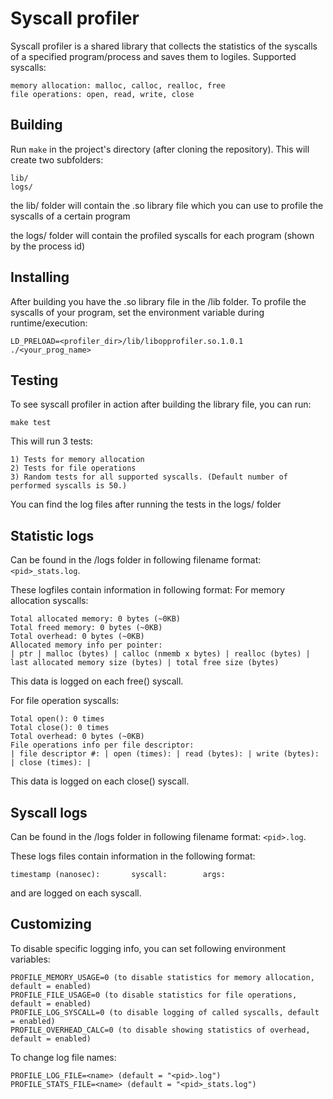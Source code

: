 Syscall profiler
=================

Syscall profiler is a shared library that collects the statistics of the syscalls of a specified program/process and saves them to logiles.
Supported syscalls:

	memory allocation: malloc, calloc, realloc, free
	file operations: open, read, write, close

## Building

Run `make` in the project's directory (after cloning the repository). This will create two subfolders:

	lib/
	logs/
the lib/ folder will contain the .so library file which you can use to profile the syscalls of a certain program

the logs/ folder will contain the profiled syscalls for each program (shown by the process id)

## Installing

After building you have the .so library file in the /lib folder. To profile the syscalls of your program, set the environment variable during runtime/execution:

	LD_PRELOAD=<profiler_dir>/lib/libopprofiler.so.1.0.1 ./<your_prog_name>

## Testing

To see syscall profiler in action after building the library file, you can run:

	make test
This will run 3 tests:

	1) Tests for memory allocation
	2) Tests for file operations
	3) Random tests for all supported syscalls. (Default number of performed syscalls is 50.)
You can find the log files after running the tests in the logs/ folder

## Statistic logs

Can be found in the /logs folder in following filename format: `<pid>_stats.log`.

These logfiles contain information in following format:
For memory allocation syscalls:

	Total allocated memory: 0 bytes (~0KB)
	Total freed memory: 0 bytes (~0KB)
	Total overhead: 0 bytes (~0KB)
	Allocated memory info per pointer:
	| ptr | malloc (bytes) | calloc (nmemb x bytes) | realloc (bytes) | last allocated memory size (bytes) | total free size (bytes)
This data is logged on each free() syscall.

For file operation syscalls:

	Total open(): 0 times
	Total close(): 0 times
	Total overhead: 0 bytes (~0KB)
	File operations info per file descriptor:
	| file descriptor #: | open (times): | read (bytes): | write (bytes): | close (times): |
This data is logged on each close() syscall.

## Syscall logs

Can be found in the /logs folder in following filename format: `<pid>.log`.

These logs files contain information in the following format:

	timestamp (nanosec):       syscall:        args:
and are logged on each syscall.

## Customizing

To disable specific logging info, you can set following environment variables:

	PROFILE_MEMORY_USAGE=0 (to disable statistics for memory allocation, default = enabled)
	PROFILE_FILE_USAGE=0 (to disable statistics for file operations, default = enabled)
	PROFILE_LOG_SYSCALL=0 (to disable logging of called syscalls, default = enabled)
	PROFILE_OVERHEAD_CALC=0 (to disable showing statistics of overhead, default = enabled)

To change log file names:

	PROFILE_LOG_FILE=<name> (default = "<pid>.log")
	PROFILE_STATS_FILE=<name> (default = "<pid>_stats.log")
